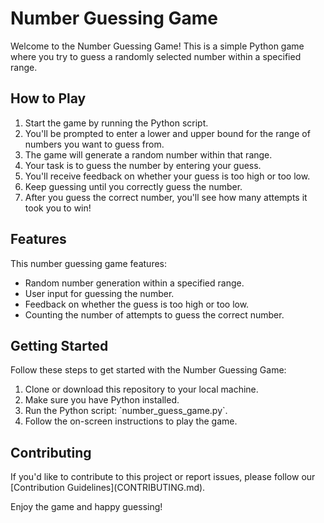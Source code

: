 <!DOCTYPE html>
<html>
<head>
</head>
<body>

<h1>Number Guessing Game</h1>

<p>Welcome to the Number Guessing Game! This is a simple Python game where you try to guess a randomly selected number within a specified range.</p>

<h2>How to Play</h2>

<ol>
<li>Start the game by running the Python script.</li>
<li>You'll be prompted to enter a lower and upper bound for the range of numbers you want to guess from.</li>
<li>The game will generate a random number within that range.</li>
<li>Your task is to guess the number by entering your guess.</li>
<li>You'll receive feedback on whether your guess is too high or too low.</li>
<li>Keep guessing until you correctly guess the number.</li>
<li>After you guess the correct number, you'll see how many attempts it took you to win!</li>
</ol>

<h2>Features</h2>

<p>This number guessing game features:</p>

<ul>
<li>Random number generation within a specified range.</li>
<li>User input for guessing the number.</li>
<li>Feedback on whether the guess is too high or too low.</li>
<li>Counting the number of attempts to guess the correct number.</li>
</ul>

<h2>Getting Started</h2>

<p>Follow these steps to get started with the Number Guessing Game:</p>

<ol>
<li>Clone or download this repository to your local machine.</li>
<li>Make sure you have Python installed.</li>
<li>Run the Python script: `number_guess_game.py`.</li>
<li>Follow the on-screen instructions to play the game.</li>
</ol>

<h2>Contributing</h2>

<p>If you'd like to contribute to this project or report issues, please follow our [Contribution Guidelines](CONTRIBUTING.md).</p>


<p>Enjoy the game and happy guessing!</p>

</body>
</html>
